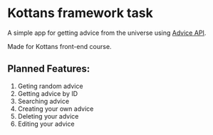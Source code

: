 # Kottans framework task
A simple app for getting advice from the universe using [Advice API](https://api.adviceslip.com/).

Made for Kottans front-end course.

## Planned Features:
1. Geting random advice
2. Getting advice by ID
3. Searching advice
4. Creating your own advice
5. Deleting your advice
6. Editing your advice